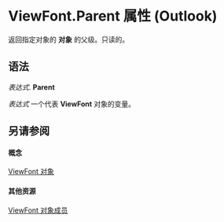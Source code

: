 
# ViewFont.Parent 属性 (Outlook)

返回指定对象的 **对象** 的父级。只读的。


## 语法

 _表达式_. **Parent**

 _表达式_ 一个代表 **ViewFont** 对象的变量。


## 另请参阅


#### 概念


[ViewFont 对象](cbd7c6ce-f49a-1627-0ad9-a019911fb47b.md)
#### 其他资源


[ViewFont 对象成员](7ab1bdba-8b1e-a516-f44c-d6e91d56e4d3.md)